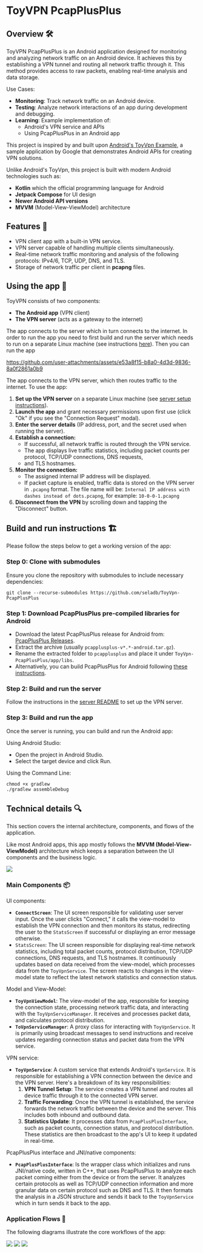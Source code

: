 # ToyVPN PcapPlusPlus

## Overview 🛠️

ToyVPN PcapPlusPlus is an Android application designed for monitoring and analyzing network traffic on an Android device.
It achieves this by establishing a VPN tunnel and routing all network traffic through it. This method provides access to raw packets, 
enabling real-time analysis and data storage.

Use Cases:
- **Monitoring**: Track network traffic on an Android device.
- **Testing**: Analyze network interactions of an app during development and debugging.
- **Learning**: Example implementation of:
  - Android's VPN service and APIs
  - Using PcapPlusPlus in an Android app

This project is inspired by and built upon [Android's ToyVpn Example](https://android.googlesource.com/platform/development/+/master/samples/ToyVpn),
a sample application by Google that demonstrates Android APIs for creating VPN solutions.

Unlike Android's ToyVpn, this project is built with modern Android technologies such as:
- **Kotlin** which the official programming language for Android
- **Jetpack Compose** for UI design
- **Newer Android API versions**
- **MVVM** (Model-View-ViewModel) architecture

## Features 🚀

- VPN client app with a built-in VPN service.
- VPN server capable of handling multiple clients simultaneously.
- Real-time network traffic monitoring and analysis of the following protocols: IPv4/6, TCP, UDP, DNS, and TLS.
- Storage of network traffic per client in **pcapng** files.

## Using the app 📲

ToyVPN consists of two components:
- **The Android app** (VPN client)
- **The VPN server** (acts as a gateway to the internet)

The app connects to the server which in turn connects to the internet.
In order to run the app you need to first build and run the server which needs to run on
a separate Linux machine (see instructions [here](server/README.md#building-the-project-️)).
Then you can run the app

https://github.com/user-attachments/assets/e53a8f15-b8a0-4d3d-9836-8a0f2861a0b9

The app connects to the VPN server, which then routes traffic to the internet. To use the app:
1. **Set up the VPN server** on a separate Linux machine (see [server setup instructions](server/README.md#building-the-project-️)).
2. **Launch the app** and grant necessary permissions upon first use (click "Ok" if you see the "Connection Request" modal).
3. **Enter the server details** (IP address, port, and the secret used when running the server).
4. **Establish a connection:**
   - If successful, all network traffic is routed through the VPN service.
   - The app displays live traffic statistics, including packet counts per protocol, TCP/UDP connections, DNS requests,
   - and TLS hostnames.
5. **Monitor the connection:**
   - The assigned internal IP address will be displayed.
   - If packet capture is enabled, traffic data is stored on the VPN server in `.pcapng` format.
     The file name will be: `Internal IP address with dashes instead of dots.pcapng`,
     for example: `10-0-0-1.pcapng`
6. **Disconnect from the VPN** by scrolling down and tapping the "Disconnect" button.

## Build and run instructions 🏗️

Please follow the steps below to get a working version of the app:

### Step 0: Clone with submodules
Ensure you clone the repository with submodules to include necessary dependencies:
```shell
git clone --recurse-submodules https://github.com/seladb/ToyVpn-PcapPlusPlus
```

### Step 1: Download PcapPlusPlus pre-compiled libraries for Android
- Download the latest PcapPlusPlus release for Android from: [PcapPlusPlus Releases](https://github.com/seladb/PcapPlusPlus/releases).
- Extract the archive (usually `pcapplusplus-v*.*-android.tar.gz`).
- Rename the extracted folder to `pcapplusplus` and place it under `ToyVpn-PcapPlusPlus/app/libs`.
- Alternatively, you can build PcapPlusPlus for Android following [these instructions](https://pcapplusplus.github.io/docs/install/android).

### Step 2: Build and run the server

Follow the instructions in the [server README](server/README.md#building-the-project-️) to set up the VPN server.

### Step 3: Build and run the app
Once the server is running, you can build and run the Android app:

Using Android Studio:
- Open the project in Android Studio.
- Select the target device and click Run.

Using the Command Line:
```shell
chmod +x gradlew
./gradlew assembleDebug
```

## Technical details 🔍

This section covers the internal architecture, components, and flows of the application.

Like most Android apps, this app mostly follows the **MVVM (Model-View-ViewModel)** architecture which keeps a separation
between the UI components and the business logic.

<img src="docs/architecture.svg"/>

### Main Components 📦

UI components:

- **`ConnectScreen`**: The UI screen responsible for validating user server input. Once the user clicks "Connect," it calls
  the view-model to establish the VPN connection and then monitors its status, redirecting the user to the `StatsScreen`
  if successful or displaying an error message otherwise. 
- `StatsScreen`: The UI screen responsible for displaying real-time network statistics, including total packet counts,
  protocol distribution, TCP/UDP connections, DNS requests, and TLS hostnames. It continuously updates based on data received
  from the view-model, which processes data from the `ToyVpnService`. The screen reacts to changes in the view-model state to
  reflect the latest network statistics and connection status.

Model and View-Model:
 
- **`ToyVpnViewModel`**: The view-model of the app, responsible for keeping the connection state, processing network traffic data,
  and interacting with the `ToyVpnServiceManager`. It receives and processes packet data, and calculates protocol distribution.
- **`ToVpnServiceManager`**:  A proxy class for interacting with `ToyVpnService`. It is primarily using broadcast messages
  to send instructions and receive updates regarding connection status and packet data from the VPN service.

VPN service:

- **`ToyVpnService`**: A custom service that extends Android's `VpnService`. It is responsible for establishing a VPN connection
  between the device and the VPN server. Here's a breakdown of its key responsibilities:
  1. **VPN Tunnel Setup**: The service creates a VPN tunnel and routes all device traffic through it to the connected VPN server.
  2. **Traffic Forwarding**: Once the VPN tunnel is established, the service forwards the network traffic between the device
     and the server. This includes both inbound and outbound data.
  3. **Statistics Update**: It processes data from `PcapPlusPlusInterface`, such as packet counts, connection status, and
     protocol distribution. These statistics are then broadcast to the app's UI to keep it updated in real-time.

PcapPlusPlus interface and JNI/native components:

- **`PcapPlusPlusInterface`**: Is the wrapper class which initializes and runs JNI/native code, written in C++, that uses
  PcapPlusPlus to analyze each packet coming either from the device or from the server. It analyzes certain protocols
  as well as TCP/UDP connection information and more granular data on certain protocol such as DNS and TLS. It then formats
  the analysis in a JSON structure and sends it back to the `ToyVpnService` which in turn sends it back to the app.

### Application Flows 🔄

The following diagrams illustrate the core workflows of the app:

<img src="docs/EstablishVpnConnection.svg"/>

<img src="docs/ForwardNetworkTraffic.svg"/>

<img src="docs/Disconnect.svg"/>

